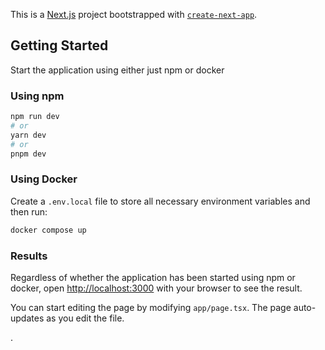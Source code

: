 This is a [Next.js](https://nextjs.org/) project bootstrapped with [`create-next-app`](https://github.com/vercel/next.js/tree/canary/packages/create-next-app).

## Getting Started

Start the application using either just npm or docker

### Using npm

```bash
npm run dev
# or
yarn dev
# or
pnpm dev
```

### Using Docker

Create a `.env.local` file to store all necessary environment variables and then run:

```bash
docker compose up
```

### Results

Regardless of whether the application has been started using npm or docker,
open [http://localhost:3000](http://localhost:3000) with your browser to see the result.

You can start editing the page by modifying `app/page.tsx`. The page auto-updates as you edit the file.

.
